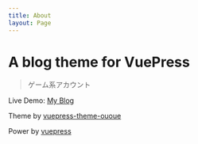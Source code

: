 ```yaml
---
title: About
layout: Page
---
```


# A blog theme for VuePress

> ゲーム系アカウント

Live Demo: [My Blog](https://ououe.com)

Theme by [vuepress-theme-ououe](https://github.com/tolking/vuepress-theme-ououe)

Power by [vuepress](https://github.com/vuejs/vuepress)